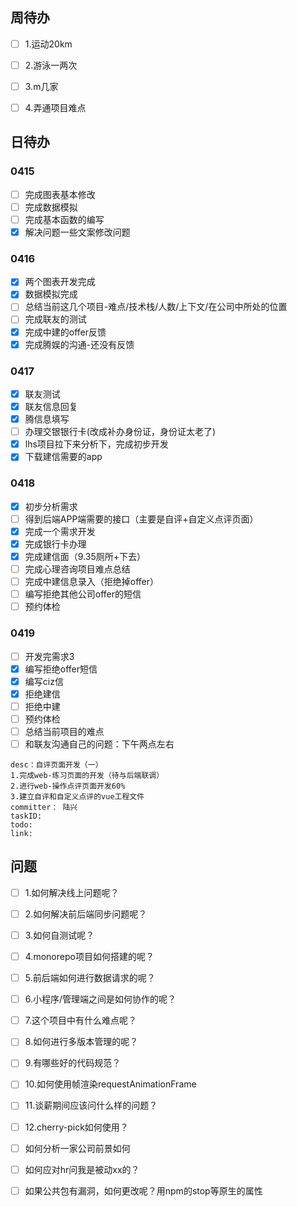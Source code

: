 ## 周待办

- [ ] 1.运动20km
- [ ] 2.游泳一两次

- [ ] 3.m几家

- [ ] 4.弄通项目难点

## 日待办

### 0415

- [ ] 完成图表基本修改
- [ ] 完成数据模拟
- [ ] 完成基本函数的编写
- [x] 解决问题一些文案修改问题

### 0416

- [x] 两个图表开发完成
- [x] 数据模拟完成
- [ ] 总结当前这几个项目-难点/技术栈/人数/上下文/在公司中所处的位置
- [ ] 完成联友的测试
- [x] 完成中建的offer反馈
- [x] 完成腾娱的沟通-还没有反馈

### 0417

- [x] 联友测试
- [x] 联友信息回复
- [x] 腾信息填写
- [ ] 办理交银银行卡(改成补办身份证，身份证太老了)
- [x] lhs项目拉下来分析下，完成初步开发
- [x] 下载建信需要的app

### 0418

- [x] 初步分析需求
- [ ] 得到后端APP端需要的接口（主要是自评+自定义点评页面）
- [x] 完成一个需求开发
- [x] 完成银行卡办理
- [x] 完成建信面（9.35厕所+下去）
- [ ] 完成心理咨询项目难点总结
- [ ] 完成中建信息录入（拒绝掉offer）
- [ ] 编写拒绝其他公司offer的短信
- [ ] 预约体检

### 0419

- [ ] 开发完需求3
- [x] 编写拒绝offer短信
- [x] 编写ciz信
- [x] 拒绝建信
- [ ] 拒绝中建
- [ ] 预约体检
- [ ] 总结当前项目的难点
- [ ] 和联友沟通自己的问题：下午两点左右

```
desc：自评页面开发（一）
1.完成web-练习页面的开发（待与后端联调）
2.进行web-操作点评页面开发60%
3.建立自评和自定义点评的vue工程文件
committer： 陆兴
taskID: 
todo:
link:
```



## 问题

- [ ] 1.如何解决线上问题呢？
- [ ] 2.如何解决前后端同步问题呢？

- [ ] 3.如何自测试呢？

- [ ] 4.monorepo项目如何搭建的呢？

- [ ] 5.前后端如何进行数据请求的呢？

- [ ] 6.小程序/管理端之间是如何协作的呢？

- [ ] 7.这个项目中有什么难点呢？

- [ ] 8.如何进行多版本管理的呢？

- [ ] 9.有哪些好的代码规范？

- [ ] 10.如何使用帧渲染requestAnimationFrame

- [ ] 11.谈薪期间应该问什么样的问题？

- [ ] 12.cherry-pick如何使用？

- [ ] 如何分析一家公司前景如何

- [ ] 如何应对hr问我是被动xx的？

- [ ] 如果公共包有漏洞，如何更改呢？用npm的stop等原生的属性



